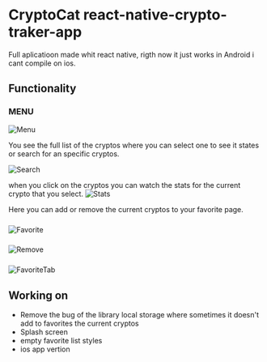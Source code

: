 # CryptoCat react-native-crypto-traker-app

Full aplicatioon made whit react native, rigth now it just works in Android i cant compile on ios.

## Functionality

### MENU
![Menu](./src/assets/img/menu.png)

You see the full list of the cryptos where you can select one to see it states or search for an specific cryptos.

![Search](./src/assets/img/search.png)

when you click on the cryptos you can watch the stats for the current crypto that you select.
![Stats](./src/assets/img/details.png)

Here you can add or remove the current cryptos to your favorite page.
###
![Favorite](./src/assets/img/notfavorite.png)
###
![Remove](./src/assets/img/confirm-remove.png)
###
![FavoriteTab](./src/assets/img/favorites.png)
###

## Working on

- Remove the bug of the library local storage where sometimes it doesn't add to favorites the current cryptos
- Splash screen
- empty favorite list styles
- ios app vertion